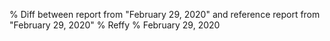 % Diff between report from "February 29, 2020" and reference report from "February 29, 2020"
% Reffy
% February 29, 2020

